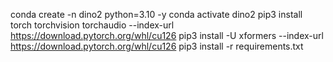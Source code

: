 conda create -n dino2 python=3.10 -y
conda activate dino2
pip3 install torch torchvision torchaudio --index-url https://download.pytorch.org/whl/cu126
pip3 install -U xformers --index-url https://download.pytorch.org/whl/cu126
pip3 install -r requirements.txt
